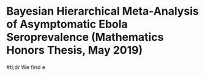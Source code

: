 # Bayesian Hierarchical Meta-Analysis of Asymptomatic Ebola Seroprevalence (Mathematics Honors Thesis, May 2019)

#tl;dr
We find e
